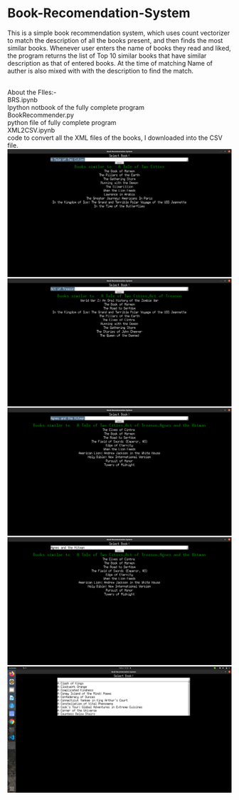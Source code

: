 # Book-Recomendation-System
This is a simple book recommendation system, which uses count vectorizer to match the description of all the books present, and then finds the most similar books. Whenever user enters the name of books they read and liked, the program returns the list of Top 10 similar books that have similar description as that of entered books. At the time of matching Name of auther is also mixed with with the description to find the match.<br><br>

About the FIles:-<br>
BRS.ipynb<br>
  Ipython notbook of the fully complete program<br>
BookRecommender.py<br>
  python file of fully complete program<br>
XML2CSV.ipynb<br>
  code to convert all the XML files of the books, I downloaded into the CSV file.<br>
![GUI](https://github.com/Keshav7aug/Book-Recomendation-System/blob/master/Screenshots/Screenshot%20from%202021-02-06%2012-40-41.png?raw=true "GUI")
![GUI](https://github.com/Keshav7aug/Book-Recomendation-System/blob/master/Screenshots/Screenshot%20from%202021-02-06%2012-41-02.png?raw=true "GUI")
![GUI](https://github.com/Keshav7aug/Book-Recomendation-System/blob/master/Screenshots/Screenshot%20from%202021-02-06%2012-41-29.png?raw=true "GUI")
![GUI](https://github.com/Keshav7aug/Book-Recomendation-System/blob/master/Screenshots/Screenshot%20from%202021-02-06%2012-41-42.png?raw=true "GUI")
![GUI](https://github.com/Keshav7aug/Book-Recomendation-System/blob/master/Screenshots/Screenshot%20from%202021-02-06%2013-16-39.png?raw=true "GUI")

